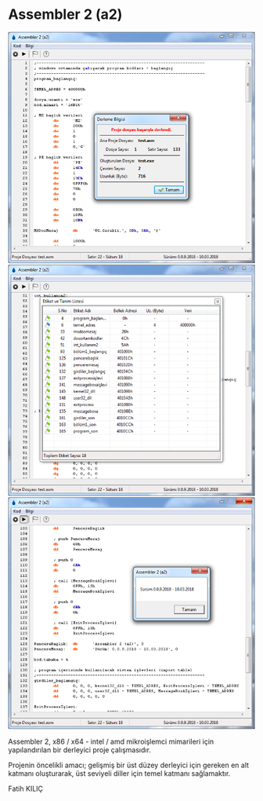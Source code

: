 # Assembler 2 (a2)

<img src="https://github.com/elera/a2/blob/master/resim1.png" />

<img src="https://github.com/elera/a2/blob/master/resim2.png" />

<img src="https://github.com/elera/a2/blob/master/resim3.png" />

Assembler 2, x86 / x64 - intel / amd mikroişlemci mimarileri için yapılandırılan bir derleyici proje çalışmasıdır.

Projenin öncelikli amacı; gelişmiş bir üst düzey derleyici için gereken en alt katmanı oluşturarak, üst seviyeli diller için temel katmanı sağlamaktır.

Fatih KILIÇ